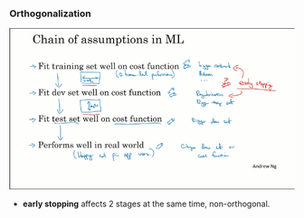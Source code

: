 ### Orthogonalization

<img src='images/1.png' style='zoom:30'>

* **early stopping** affects 2 stages at the same time, non-orthogonal.  

